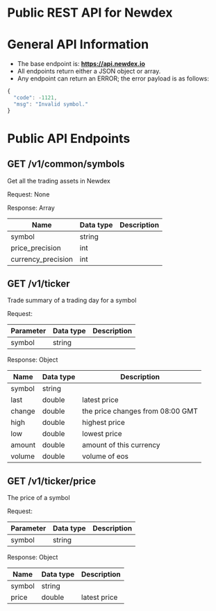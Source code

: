 # Public REST API for Newdex

# General API Information

* The base endpoint is: **https://api.newdex.io**
* All endpoints return either a JSON object or array.
* Any endpoint can return an ERROR; the error payload is as follows:
```javascript
{
  "code": -1121,
  "msg": "Invalid symbol."
}
```

# Public API Endpoints

## GET /v1/common/symbols

Get all the trading assets in Newdex

Request: None

Response: Array


Name | Data type | Description 
------------ | ------------ | ------------
symbol | string | 
price_precision | int | 
currency_precision | int | 


## GET /v1/ticker

Trade summary of a trading day for a symbol

Request: 


Parameter | Data type | Description
------------ | ------------ | ------------
symbol | string | 

Response: Object


Name | Data type | Description
------------ | ------------ | ------------
symbol | string | 
last | double | latest price
change | double | the price changes from 08:00 GMT
high | double | highest price
low | double | lowest price
amount | double | amount of this currency
volume | double | volume of eos


## GET /v1/ticker/price

The price of a symbol

Request: 


Parameter | Data type | Description
------------ | ------------ | ------------
symbol | string | 

Response: Object


Name | Data type | Description
------------ | ------------ | ------------
symbol | string | 
price | double | latest price
